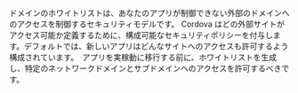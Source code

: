 
<p>   ドメインのホワイトリストは、あなたのアプリが制御できない外部のドメインへのアクセスを制御するセキュリティモデルです。 Cordova はどの外部サイトがアクセス可能か定義するために、構成可能なセキュリティポリシーを付与します。デフォルトでは、新しいアプリはどんなサイトへのアクセスも許可するよう構成されています。　アプリを実稼動に移行する前に、ホワイトリストを生成し、特定のネットワークドメインとサブドメインへのアクセスを許可するべきです。</p>
